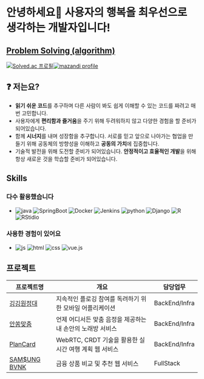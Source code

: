 # 안녕하세요🙌 사용자의 행복을 최우선으로 생각하는 개발자입니다!

## [Problem Solving (algorithm)](https://github.com/hyeokil/PIS)

[![Solved.ac
프로필](http://mazassumnida.wtf/api/v2/generate_badge?boj=rlagurdlf)](https://solved.ac/rlagurdlf)[![mazandi profile](http://mazandi.herokuapp.com/api?handle=rlagurdlf&theme=dark)](https://solved.ac/rlagurdlf)

## ❓ 저는요?   
- **읽기 쉬운 코드**를 추구하며 다른 사람이 봐도 쉽게 이해할 수 있는 코드를 짜려고 매번 고민합니다. 
- 사용자에게 **편리함과 즐거움**을 주기 위해 두려워하지 않고 다양한 경험을 할 준비가 되어있습니다.   
- 함께 **시너지**를 내며 성장함을 추구합니다. 서로를 믿고 앞으로 나아가는 협업을 만들기 위해 공동체의 방향성을 이해하고 **공동의 가치**에 집중합니다.
- 기술적 발전을 위해 도전할 준비가 되어있습니다. **안정적이고 효율적인 개발**을 위해 항상 새로운 것을 학습할 준비가 되어있습니다. 

## Skills
### **다수 활용했습니다**
-  ![java](https://img.shields.io/badge/Java-ED8B00?style=for-the-badge&logo=openjdk&logoColor=white) ![SpringBoot](https://img.shields.io/badge/SpringBoot-6DB33F?style=for-the-badge&logo=springBoot&logoColor=white) ![Docker](https://img.shields.io/badge/Docker-276DC3?style=for-the-badge&logo=Docker&logoColor=white) ![Jenkins](https://img.shields.io/badge/Jenkins-E34F26?style=for-the-badge&logo=Jenkins&logoColor=white) ![python](https://img.shields.io/badge/Python-14354C?style=for-the-badge&logo=python&logoColor=white) ![Django](https://img.shields.io/badge/Django-092E20.svg?style=for-the-badge&logo=Django&logoColor=white) ![R](https://img.shields.io/badge/R-276DC3?style=for-the-badge&logo=R&logoColor=white) ![RStidio](https://img.shields.io/badge/RStudio-75AADB?style=for-the-badge&logo=RStudio&logoColor=white)
### 사용한 경험이 있어요
-  ![js](https://img.shields.io/badge/JavaScript-F7DF1E?style=for-the-badge&logo=JavaScript&logoColor=white) ![html](https://img.shields.io/badge/HTML5-E34F26?style=for-the-badge&logo=html5&logoColor=white) ![css](https://img.shields.io/badge/CSS-239120?&style=for-the-badge&logo=css3&logoColor=white) ![vue.js](https://img.shields.io/badge/vue.js-20232A?style=for-the-badge&logo=vue.js&logoColor=#4FC08D)  

## 프로젝트
| 프로젝트명 | 개요 | 담당업무 |
| --- | --- | --- |
| [깅깅원정대](https://github.com/hyeokil/ggBro) | 지속적인 플로깅 참여를 독려하기 위한 모바일 어플리케이션 | BackEnd/Infra |
| [안쏭맞춤](https://github.com/hyeokil/Perfect_Fit)| 언제 어디서든 맞춤 음정을 제공하는 내 손안의 노래방 서비스 | BackEnd/Infra |
| [PlanCard](https://github.com/hyeokil/PlanCard) | WebRTC, CRDT 기술을 활용한 실시간 여행 계획 웹 서비스  | BackEnd/Infra |
| [SAM$UNG BVNK](https://github.com/hyeokil/SAMSUNG_BVNK_PJT) | 금융 상품 비교 및 추천 웹 서비스 | FullStack |
